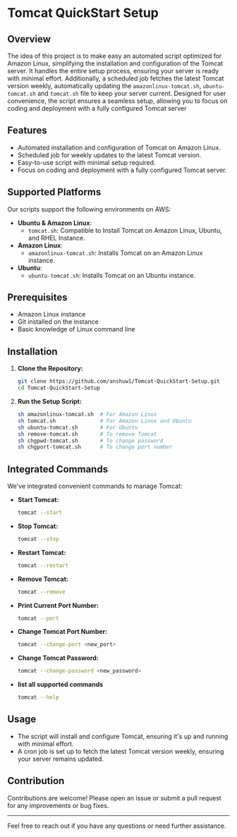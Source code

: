 # Tomcat QuickStart Setup

## Overview

The idea of this project is to make easy an automated script optimized for Amazon Linux, simplifying the installation and configuration of the Tomcat server. It handles the entire setup process, ensuring your server is ready with minimal effort. Additionally, a scheduled job fetches the latest Tomcat version weekly, automatically updating the `amazonlinux-tomcat.sh`, `ubuntu-tomcat.sh` and `tomcat.sh` file to keep your server current. Designed for user convenience, the script ensures a seamless setup, allowing you to focus on coding and deployment with a fully configured Tomcat server

## Features

- Automated installation and configuration of Tomcat on Amazon Linux.
- Scheduled job for weekly updates to the latest Tomcat version.
- Easy-to-use script with minimal setup required.
- Focus on coding and deployment with a fully configured Tomcat server.

## Supported Platforms

Our scripts support the following environments on AWS:

- **Ubuntu & Amazon Linux**:
  - `tomcat.sh`: Compatible to Install Tomcat on Amazon Linux, Ubuntu, and RHEL Instance.
- **Amazon Linux**:
  - `amazonlinux-tomcat.sh`: Installs Tomcat on an Amazon Linux instance.
- **Ubuntu**:
  - `ubuntu-tomcat.sh`: Installs Tomcat on an Ubuntu instance.

## Prerequisites

- Amazon Linux instance
- Git installed on the instance
- Basic knowledge of Linux command line

## Installation

1. **Clone the Repository:**
    ```sh
    git clone https://github.com/anshuw1/Tomcat-QuickStart-Setup.git
    cd Tomcat-QuickStart-Setup
    ```

2. **Run the Setup Script:**
    ```sh
   sh amazonlinux-tomcat.sh  # For Amazon Linux
   sh tomcat.sh              # For Amazon Linux and Ubuntu
   sh ubuntu-tomcat.sh       # For Ubuntu
   sh remove-tomcat.sh       # To remove Tomcat
   sh chgpwd-tomcat.sh       # To change password
   sh chgport-tomcat.sh      # To change port number
    ```

## Integrated Commands

We've integrated convenient commands to manage Tomcat:

- **Start Tomcat:**
  ```bash
  tomcat --start
  ```

- **Stop Tomcat:**
  ```bash
  tomcat --stop
  ```

- **Restart Tomcat:**
  ```bash
  tomcat --restart
  ```

- **Remove Tomcat:**
  ```bash
  tomcat --remove
  ```

- **Print Current Port Number:**
  ```bash
  tomcat --port
  ```
  
- **Change Tomcat Port Number:**
  ```bash
  tomcat --change-port <new_port>
  ```

- **Change Tomcat Password:**
  ```bash
  tomcat --change-password <new_password>
  ```

- **list all supported commands**
  ```bash
  tomcat --help 
  ```

## Usage

- The script will install and configure Tomcat, ensuring it's up and running with minimal effort.
- A cron job is set up to fetch the latest Tomcat version weekly, ensuring your server remains updated.

## Contribution
Contributions are welcome! Please open an issue or submit a pull request for any improvements or bug fixes.

---

Feel free to reach out if you have any questions or need further assistance.
